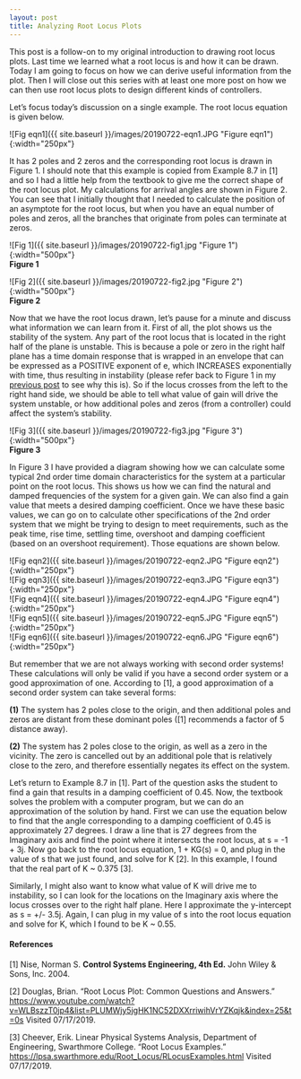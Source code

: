 ```yaml
---
layout: post
title: Analyzing Root Locus Plots
---
```


This post is a follow-on to my original introduction to drawing root locus plots. Last time we learned what a root locus is and how it can be drawn. Today I am going to focus on how we can derive useful information from the plot. Then I will close out this series with at least one more post on how we can then use root locus plots to design different kinds of controllers. 

Let’s focus today’s discussion on a single example. The root locus equation is given below. 

![Fig eqn1]({{ site.baseurl }}/images/20190722-eqn1.JPG "Figure eqn1"){:width="250px"}  

It has 2 poles and 2 zeros and the corresponding root locus is drawn in Figure 1. I should note that this example is copied from Example 8.7 in [1] and so I had a little help from the textbook to give me the correct shape of the root locus plot. My calculations for arrival angles are shown in Figure 2. You can see that I initially thought that I needed to calculate the position of an asymptote for the root locus, but when you have an equal number of poles and zeros, all the branches that originate from poles can terminate at zeros. 

![Fig 1]({{ site.baseurl }}/images/20190722-fig1.jpg "Figure 1"){:width="500px"}  
**Figure 1**

![Fig 2]({{ site.baseurl }}/images/20190722-fig2.jpg "Figure 2"){:width="500px"}  
**Figure 2**

Now that we have the root locus drawn, let’s pause for a minute and discuss what information we can learn from it. First of all, the plot shows us the stability of the system. Any part of the root locus that is located in the right half of the plane is unstable. This is because a pole or zero in the right half plane has a time domain response that is wrapped in an envelope that can be expressed as a POSITIVE exponent of e, which INCREASES exponentially with time, thus resulting in instability (please refer back to Figure 1 in my [previous post](https://sassafras13.github.io/RootLocus/) to see why this is). So if the locus crosses from the left to the right hand side, we should be able to tell what value of gain will drive the system unstable, or how additional poles and zeros (from a controller) could affect the system’s stability. 

![Fig 3]({{ site.baseurl }}/images/20190722-fig3.jpg "Figure 3"){:width="500px"}  
**Figure 3** 

In Figure 3 I have provided a diagram showing how we can calculate some typical 2nd order time domain characteristics for the system at a particular point on the root locus. This shows us how we can find the natural and damped frequencies of the system for a given gain. We can also find a gain value that meets a desired damping coefficient. Once we have these basic values, we can go on to calculate other specifications of the 2nd order system that we might be trying to design to meet requirements, such as the peak time, rise time, settling time, overshoot and damping coefficient (based on an overshoot requirement). Those equations are shown below. 

![Fig eqn2]({{ site.baseurl }}/images/20190722-eqn2.JPG "Figure eqn2"){:width="250px"}  
![Fig eqn3]({{ site.baseurl }}/images/20190722-eqn3.JPG "Figure eqn3"){:width="250px"}  
![Fig eqn4]({{ site.baseurl }}/images/20190722-eqn4.JPG "Figure eqn4"){:width="250px"}  
![Fig eqn5]({{ site.baseurl }}/images/20190722-eqn5.JPG "Figure eqn5"){:width="250px"}  
![Fig eqn6]({{ site.baseurl }}/images/20190722-eqn6.JPG "Figure eqn6"){:width="250px"}  

But remember that we are not always working with second order systems! These calculations will only be valid if you have a second order system or a good approximation of one. According to [1], a good approximation of a second order system can take several forms: 

**(1)** The system has 2 poles close to the origin, and then additional poles and zeros are distant from these dominant poles ([1] recommends a factor of 5 distance away). 

**(2)** The system has 2 poles close to the origin, as well as a zero in the vicinity. The zero is cancelled out by an additional pole that is relatively close to the zero, and therefore essentially negates its effect on the system. 

Let’s return to Example 8.7 in [1]. Part of the question asks the student to find a gain that results in a damping coefficient of 0.45. Now, the textbook solves the problem with a computer program, but we can do an approximation of the solution by hand. First we can use the equation below to find that the angle corresponding to a damping coefficient of 0.45 is approximately 27 degrees. I draw a line that is 27 degrees from the Imaginary axis and find the point where it intersects the root locus, at s = -1 + 3j. Now go back to the root locus equation, 1 + KG(s) = 0, and plug in the value of s that we just found, and solve for K [2]. In this example, I found that the real part of K ~ 0.375 [3]. 

Similarly, I might also want to know what value of K will drive me to instability, so I can look for the locations on the Imaginary axis where the locus crosses over to the right half plane. Here I approximate the y-intercept as s = +/- 3.5j. Again, I can plug in my value of s into the root locus equation and solve for K, which I found to be K ~ 0.55. 

#### References
[1] Nise, Norman S. **Control Systems Engineering, 4th Ed.** John Wiley & Sons, Inc. 2004. 

[2] Douglas, Brian. “Root Locus Plot: Common Questions and Answers.” <https://www.youtube.com/watch?v=WLBszzT0jp4&list=PLUMWjy5jgHK1NC52DXXrriwihVrYZKqjk&index=25&t=0s> Visited 07/17/2019. 

[3] Cheever, Erik. Linear Physical Systems Analysis, Department of Engineering, Swarthmore College. “Root Locus Examples.” <https://lpsa.swarthmore.edu/Root_Locus/RLocusExamples.html> Visited 07/17/2019. 
